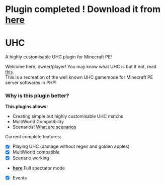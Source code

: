 # Plugin completed ! Download it from [here](http://projects.ad5001.ga/UHC/download.php?d=UHC_v1.phar&n=UHC_v1.phar)

# UHC
 A highly customisable UHC plugin for Minecraft PE!

Welcome here, owner/player! You may know what UHC is but if not, read [this](wiki/What-is-UHC).    
This is a recreation of the well known UHC gamemode for Minecraft PE server softwares in PHP!    
### Why is this plugin better?
**This plugins allows:**
 - Creating simple but highly customisable UHC matchs
 - MultiWorld Compatibility
 - Scenarios! [What are scenarios](wiki/scenarios)    
    
Current complete features:
- [x] Playing UHC (damage without regen and golden apples)        
- [x] MultiWorld compatible     
- [x] Scenario working     
- **[here](https://github.com/Ad5001/SpectatorPlus)** Full spectator mode     
- [x] Events     
